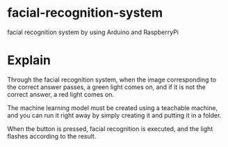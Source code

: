 # facial-recognition-system
facial recognition system by using Arduino and RaspberryPi

# Explain
Through the facial recognition system, when the image corresponding to the correct answer passes, a green light comes on, and if it is not the correct answer, a red light comes on.

The machine learning model must be created using a teachable machine, and you can run it right away by simply creating it and putting it in a folder.

When the button is pressed, facial recognition is executed, and the light flashes according to the result.
